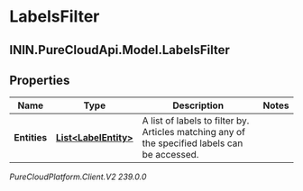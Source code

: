 # LabelsFilter

## ININ.PureCloudApi.Model.LabelsFilter

## Properties

|Name | Type | Description | Notes|
|------------ | ------------- | ------------- | -------------|
| **Entities** | [**List&lt;LabelEntity&gt;**](LabelEntity) | A list of labels to filter by. Articles matching any of the specified labels can be accessed. | |



_PureCloudPlatform.Client.V2 239.0.0_
